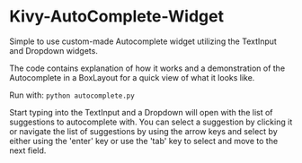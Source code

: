 # Kivy-AutoComplete-Widget
Simple to use custom-made Autocomplete widget utilizing the TextInput and Dropdown widgets.

The code contains explanation of how it works and a demonstration of the Autocomplete in a BoxLayout for a quick view of what it looks like.

Run with: `python autocomplete.py`

Start typing into the TextInput and a Dropdown will open with the list of suggestions to autocomplete with. You can select a suggestion by clicking it or navigate the list of suggestions by using the arrow keys and select by either using the 'enter' key or use the 'tab' key to select and move to the next field.
